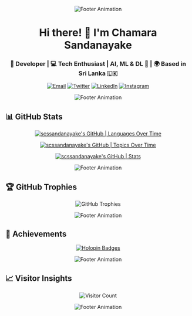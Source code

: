 <!-- Modernized GitHub README -->

<!-- Header with animation -->
<!--p align="center">
  <img src="https://user-images.githubusercontent.com/73097560/115834477-dbab4500-a447-11eb-908a-139a6edaec5c.gif" alt="Footer Animation">
</p-->

<!--p align="center">
  <img src="https://user-images.githubusercontent.com/74038190/240906093-9be4d344-6782-461a-b5a6-32a07bf7b34e.gif" alt="Header Animation" width="500" height="350">
</p-->

<p align="center">
  <img src="https://user-images.githubusercontent.com/73097560/115834477-dbab4500-a447-11eb-908a-139a6edaec5c.gif" alt="Footer Animation">
</p>

<h1 align="center">Hi there! 👋 I'm Chamara Sandanayake</h1>
<h3 align="center">🚀 Developer | 💻 Tech Enthusiast | AI, ML & DL 🧮 | 🌍 Based in Sri Lanka 🇱🇰</h3>

<p align="center">
  <a href="mailto:chamarasand70@gmail.com"><img src="https://img.shields.io/badge/Email-%23D14836.svg?&style=for-the-badge&logo=gmail&logoColor=white" alt="Email"></a>
  <a href="https://twitter.com/chamara_srinath?t=GsbgamVKvs3GbIlLoM06dQ&s=09" target="_blank"><img src="https://img.shields.io/badge/Twitter-%231DA1F2.svg?&style=for-the-badge&logo=twitter&logoColor=white" alt="Twitter"></a>
  <a href="https://www.linkedin.com/in/chamara-sandanayake-3a8227241/" target="_blank"><img src="https://img.shields.io/badge/LinkedIn-%230A66C2.svg?&style=for-the-badge&logo=linkedin&logoColor=white" alt="LinkedIn"></a>
  <a href="https://instagram.com/chamara_sandanayake" target="_blank"><img src="https://img.shields.io/badge/Instagram-%23E4405F.svg?&style=for-the-badge&logo=instagram&logoColor=white" alt="Instagram"></a>
</p>

<p align="center">
  <img src="https://user-images.githubusercontent.com/73097560/115834477-dbab4500-a447-11eb-908a-139a6edaec5c.gif" alt="Footer Animation">
</p>

<!--p align="center">
  <img src="https://user-images.githubusercontent.com/73097560/115834477-dbab4500-a447-11eb-908a-139a6edaec5c.gif" alt="Footer Animation">
</p-->

## 📊 GitHub Stats

<div align="center">
  <!-- <img src="https://github-readme-streak-stats.herokuapp.com/?user=scssandanayake&theme=radical&hide_border=false" alt="GitHub Streak" onerror="this.src='https://via.placeholder.com/468x150?text=Streak+Stats+Unavailable'"> -->
  <!-- <img src="https://github-readme-stats.vercel.app/api/top-langs/?username=scssandanayake&theme=radical&hide_border=false&include_all_commits=true&count_private=true&layout=compact" alt="Top Languages"> -->

  [![scssandanayake's GitHub | Languages Over Time](https://stats.quira.sh/scssandanayake/languages-over-time?theme=dark)](https://quira.sh?utm_source=widgets&utm_campaign=scssandanayake)

  [![scssandanayake's GitHub | Topics Over Time](https://stats.quira.sh/scssandanayake/topics-over-time?theme=dark)](https://quira.sh?utm_source=widgets&utm_campaign=scssandanayake)

  [![scssandanayake's GitHub | Stats](https://stats.quira.sh/scssandanayake/github?theme=dark)](https://quira.sh?utm_source=widgets&utm_campaign=scssandanayake)

  <!-- img src="https://github-readme-stats.vercel.app/api?username=scssandanayake&theme=radical&hide_border=false&include_all_commits=true&count_private=true" alt="GitHub Stats"> -->
  
</div>

<p align="center">
  <img src="https://user-images.githubusercontent.com/73097560/115834477-dbab4500-a447-11eb-908a-139a6edaec5c.gif" alt="Footer Animation">
</p>

## 🏆 GitHub Trophies

<div align="center">
  <img src="https://github-profile-trophy.vercel.app/?username=scssandanayake&theme=discord&no-frame=false&column=7" alt="GitHub Trophies">
</div>

<p align="center">
  <img src="https://user-images.githubusercontent.com/73097560/115834477-dbab4500-a447-11eb-908a-139a6edaec5c.gif" alt="Footer Animation">
</p>

## 🏅 Achievements

<div align="center">
  <a href="https://holopin.io/@scssandanayake">
    <img src="https://holopin.me/scssandanayake" alt="Holopin Badges">
  </a>
</div>

<p align="center">
  <img src="https://user-images.githubusercontent.com/73097560/115834477-dbab4500-a447-11eb-908a-139a6edaec5c.gif" alt="Footer Animation">
</p>

## 📈 Visitor Insights

<p align="center">
  <img src="https://visitcount.itsvg.in/api?id=scssandanayake&icon=0&color=11" alt="Visitor Count">
</p>

<p align="center">
  <img src="https://user-images.githubusercontent.com/73097560/115834477-dbab4500-a447-11eb-908a-139a6edaec5c.gif" alt="Footer Animation">
</p>
